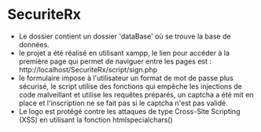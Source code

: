 # SecuriteRx
- Le dossier contient un dossier 'dataBase' où se trouve la base de données.
- le projet a été réalisé en utilisant xampp, le lien pour accéder à la première page qui permet de naviguer entre les pages est : http://localhost/SecuriteRx/script/sign.php
- le formulaire impose à l'utilisateur un format de mot de passe plus sécurisé, le script utilise des fonctions qui empêche les injections de code malveillant et utilise les requêtes préparés, un captcha a été mit en place et l'inscription ne se fait pas si le captcha n'est pas validé.
- Le logo est protégé contre les attaques de type Cross-Site Scripting (XSS) en utilisant la fonction htmlspecialchars() 